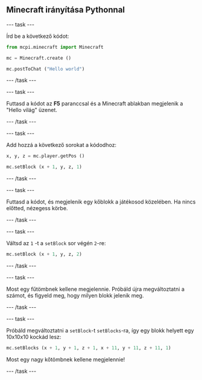 ## Minecraft irányítása Pythonnal

\--- task \---

Írd be a következő kódot:

```python
from mcpi.minecraft import Minecraft 

mc = Minecraft.create () 

mc.postToChat ("Hello world")
```

\--- /task \---

\--- task \---

Futtasd a kódot az **F5** paranccsal és a Minecraft ablakban megjelenik a "Hello világ" üzenet.

\--- /task \---

\--- task \---

Add hozzá a következő sorokat a kódodhoz:

```python
x, y, z = mc.player.getPos () 

mc.setBlock (x + 1, y, z, 1)
```

\--- /task \---

\--- task \---

Futtasd a kódot, és megjelenik egy kőblokk a játékosod közelében. Ha nincs előtted, nézegess körbe.

\--- /task \---

\--- task \---

Váltsd az `1` -t a `setBlock` sor végén `2`-re:

```python
mc.setBlock (x + 1, y, z, 2)
```

\--- /task \---

\--- task \---

Most egy fűtömbnek kellene megjelennie. Próbáld újra megváltoztatni a számot, és figyeld meg, hogy milyen blokk jelenik meg.

\--- /task \---

\--- task \---

Próbáld megváltoztatni a `setBlock`-t `setBlocks`-ra, így egy blokk helyett egy 10x10x10 kockád lesz:

```python
mc.setBlocks (x + 1, y + 1, z + 1, x + 11, y + 11, z + 11, 1)
```

Most egy nagy kőtömbnek kellene megjelennie!

\--- /task \---